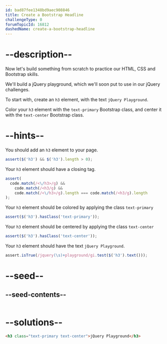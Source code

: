 ```yaml
---
id: bad87fee1348bd9aec908846
title: Create a Bootstrap Headline
challengeType: 0
forumTopicId: 16812
dashedName: create-a-bootstrap-headline
---
```


# --description--

Now let's build something from scratch to practice our HTML, CSS and Bootstrap skills.

We'll build a jQuery playground, which we'll soon put to use in our jQuery challenges.

To start with, create an `h3` element, with the text `jQuery Playground`.

Color your `h3` element with the `text-primary` Bootstrap class, and center it with the `text-center` Bootstrap class.

# --hints--

You should add an `h3` element to your page.

```js
assert($('h3') && $('h3').length > 0);
```

Your `h3` element should have a closing tag.

```js
assert(
  code.match(/<\/h3>/g) &&
    code.match(/<h3/g) &&
    code.match(/<\/h3>/g).length === code.match(/<h3/g).length
);
```

Your `h3` element should be colored by applying the class `text-primary`

```js
assert($('h3').hasClass('text-primary'));
```

Your `h3` element should be centered by applying the class `text-center`

```js
assert($('h3').hasClass('text-center'));
```

Your `h3` element should have the text `jQuery Playground`.

```js
assert.isTrue(/jquery(\s)+playground/gi.test($('h3').text()));
```

# --seed--

## --seed-contents--

```html

```

# --solutions--

```html
<h3 class="text-primary text-center">jQuery Playground</h3>
```
